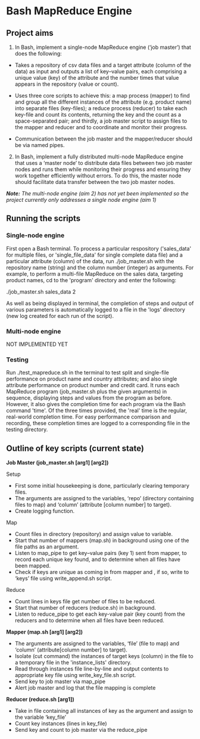 # Bash MapReduce Engine

## Project aims

1. In Bash, implement a single-node MapReduce engine (‘job master’) that does the
following:

* Takes a repository of csv data files and a target attribute (column of the data) as input
and outputs a list of key–value pairs, each comprising a unique value (key) of the
attribute and the number times that value appears in the repository (value or count).

* Uses three core scripts to achieve this: a map process (mapper) to find and group all the
different instances of the attribute (e.g. product name) into separate files (key-files); a
reduce process (reducer) to take each key-file and count its contents, returning the key
and the count as a space-separated pair; and thirdly, a job master script to assign files to
the mapper and reducer and to coordinate and monitor their progress.

* Communication between the job master and the mapper/reducer should be via named
pipes.


2. In Bash, implement a fully distributed multi-node MapReduce engine that uses a ‘master
node’ to distribute data files between two job master nodes and runs them while monitoring
their progress and ensuring they work together efficiently without errors. To do this, the
master node should facilitate data transfer between the two job master nodes.

***Note:** The multi-node engine (aim 2) has not yet been implemented so the project currently only addresses a single node engine (aim 1)*


## Running the scripts

### Single-node engine

First open a Bash terminal. To process a particular respository ('sales_data' for multiple files, or 'single_file_data' for single complete data file) and a particular attribute (column) of the data, run ./job_master.sh with the repository name (string) and the column number (integer) as arguments. For example, to perform a multi-file MapReduce on the sales data, targeting product names, cd to the 'program' directory and enter the following:

./job_master.sh sales_data 2

As well as being displayed in terminal, the completion of steps and output of various parameters is automatically logged to a file in the 'logs' directory (new log created for each run of the script).

### Multi-node engine

NOT IMPLEMENTED YET

### Testing

Run ./test_mapreduce.sh in the terminal to test split and single-file performance on product name and country attributes; and also single attribute performance on product number and credit card. It runs each MapReduce program (job_master.sh plus the given arguments) in sequence, displaying steps and values from the program as before. However, it also gives the completion time for each program via the Bash command 'time'. Of the three times provided, the 'real' time is the regular, real-world completion time. For easy performance comparison and recording, these completion times are logged to a corresponding file in the testing directory.


## Outline of key scripts (current state)

**Job Master (job_master.sh \[arg1\] \[arg2\])**

Setup
* First some initial housekeeping is done, particularly clearing temporary files.
* The arguments are assigned to the variables, ‘repo’ (directory containing files to map) and ‘column’ (attribute \[column number\] to target).
* Create logging function.

Map
* Count files in directory (repository) and assign value to variable.
* Start that number of mappers (map.sh) in background using one of the file paths as an argument.
* Listen to map_pipe to get key–value pairs (key 1) sent from mapper, to record each unique key found, and to determine when all files have been mapped.
* Check if keys are unique as coming in from mapper and , if so, write to ‘keys’ file using write_append.sh script.

Reduce
* Count lines in keys file get number of files to be reduced.
* Start that number of reducers (reduce.sh) in background.
* Listen to reduce_pipe to get each key-value pair (key count) from the reducers and to determine when all files have been reduced.

**Mapper (map.sh \[arg1\] \[arg2\])**

* The arguments are assigned to the variables, ‘file’ (file to map) and ‘column’ (attribute[column number] to target).
* Isolate (cut command) the instances of target keys (column) in the file to a temporary file in the 'instance_lists' directory.
* Read through instances file line-by-line and output contents to appropriate key file using write_key_file.sh script.
* Send key to job master via map_pipe
* Alert job master and log that the file mapping is complete

**Reducer (reduce.sh \[arg1\])**

* Take in file containing all instances of key as the argument and assign to the variable ‘key_file’
* Count key instances (lines in key_file)
* Send key and count to job master via the reduce_pipe
